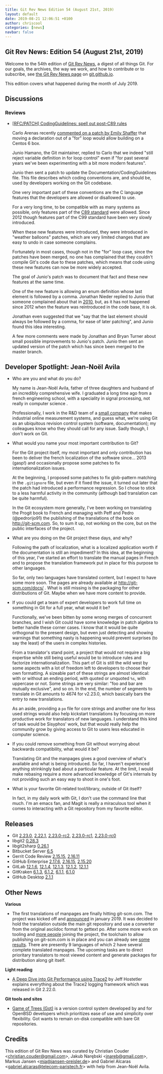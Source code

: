 ```yaml
---
title: Git Rev News Edition 54 (August 21st, 2019)
layout: default
date: 2019-08-21 12:06:51 +0100
author: chriscool
categories: [news]
navbar: false
---
```


## Git Rev News: Edition 54 (August 21st, 2019)

Welcome to the 54th edition of [Git Rev News](https://git.github.io/rev_news/rev_news/),
a digest of all things Git. For our goals, the archives, the way we work, and how to contribute or to
subscribe, see [the Git Rev News page](https://git.github.io/rev_news/rev_news/) on [git.github.io](http://git.github.io).

This edition covers what happened during the month of July 2019.

## Discussions

<!---
### General
-->

### Reviews

* [[RFC/PATCH] CodingGuidelines: spell out post-C89 rules](https://public-inbox.org/git/xmqq4l3l520f.fsf_-_@gitster-ct.c.googlers.com/)

  Carlo Arenas recently [commented on a patch by Emily Shaffer](https://public-inbox.org/git/CAPUEspgjSAqHUP2vsCCjqG8b0QkWdgoAByh4XdqsThQMt=V38w@mail.gmail.com/)
  that moving a declaration out of a "for" loop would allow building on
  a Centos 6 box.

  Junio Hamano, the Git maintainer, replied to Carlo that we indeed
  "still reject variable definition in for loop control" even if "for
  past several years we've been experimenting with a bit more modern
  features".

  Junio then sent a patch to update the Documentation/CodingGuidelines
  file. This file describes which coding conventions are, and should
  be, used by developers working on the Git codebase.

  One very important part of these conventions are the C language
  features that the developers are allowed or disallowed to use.

  For a very long time, to be compatible with as many systems as
  possible, only features part of the
  [C89 standard](https://en.wikipedia.org/wiki/ANSI_C) were
  allowed. Since 2012 though features part of the C99 standard have
  been very slowly introduced.

  When these new features were introduced, they were introduced in
  "weather balloons" patches, which are very limited changes that are
  easy to undo in case someone complains.

  Fortunately in most cases, though not in the "for" loop case, since
  the patches have been merged, no one has complained that they
  couldn't compile Git's code due to these patches, which means that
  code using these new features can now be more widely accepted.

  The goal of Junio's patch was to document that fact and these new
  features at the same time.

  One of the new feature is allowing an enum definition whose last
  element is followed by a comma. Jonathan Nieder replied to Junio
  that someone complained about that in [2010](https://public-inbox.org/git/20100311163235.GC7877@thor.il.thewrittenword.com/),
  but, as it has not happened since 2012 when the feature was
  reintroduced in the code base, it is ok.

  Jonathan even suggested that we "say that the last element should
  always be followed by a comma, for ease of later patching", and
  Junio found this idea interesting.

  A few more comments were made by Jonathan and Bryan Turner about
  small possible improvements to Junio's patch. Junio then sent an
  updated version of the patch which has since been merged to the
  master branch.

<!---
### Support
-->


## Developer Spotlight: Jean-Noël Avila

* Who are you and what do you do?

  My name is Jean-Noël Avila, father of three daughters and husband of
  an incredibly comprehensive wife. I graduated a long time ago from a
  french engineering school, with a speciality in signal processing,
  not really in computer science .

  Professionally, I work in the R&D team of a
  [small company](https://www.scantech.com) that makes industrial
  online measurement systems, and guess what, we're using Git as an
  ubiquitous revision control system (software, documentation); my
  colleagues know who they should call for any issue. Sadly though, I
  don't work on Git.

* What would you name your most important contribution to Git?

  For the Git project itself, my most important and only contribution
  has been to deliver the french localization of the software
  since... 2013 (gasp!) and occasionally propose some patches to fix
  internationalization issues.

  At the beginning, I proposed some patches to fix glob-pattern
  matching in the `.gitignore` file, but even if it fixed the issue,
  it turned out later that the patch had introduced a performance
  regression. So I chose to stick to a less harmful activity in the
  community (although bad translation can be quite harmful).

  In the Git ecosystem more generally, I've been working on
  translating the Progit book to French and managing with Peff and
  Pedro (@pedrorijo91) the publishing of the translations of the book
  on http://git-scm.com. So, to sum it up, not working on the core,
  but on the public interfaces of the project.

* What are you doing on the Git project these days, and why?

  Following the path of localization, what is a localized application
  worth if the documentation is still an impediment? In this idea, at
  the beginning of this year, I've started an effort to translate the
  manual pages in French and to propose the translation framework put
  in place for this purpose to other languages.

  So far, only two languages have translated content, but I expect to
  have some more soon. The pages are already available at
  http://git-scm.com/docs/ . What is still missing is the packaging
  for other distributions of Git. Maybe when we have more content to
  provide.

* If you could get a team of expert developers to work full time on
  something in Git for a full year, what would it be?

  Functionally, we've been bitten by some wrong merges of concurrent
  branches, and I wish Git could have some knowledge in patch algebra
  to better handle these corner cases. I know that it would be quite
  orthogonal to the present design, but even just detecting and
  showing warnings that something nasty is happening would prevent
  surprises (to say the least) of the users in complex histories.

  From a translator's stand point, a project that would not require a
  big expertise while still being useful would be to introduce rules
  and factorize internationalization. This part of Git is still the
  wild west by some aspects with a lot of freedom left to developers
  to choose their own formatting. A sizeable part of these strings are
  almost identical: with or without an ending period, with quoted or
  unquoted `%s`, with uppercase or not. Some strings are very similar:
  "foo and bar are mutually exclusive", and so on. In the end, the
  number of segments to translate in Git amounts to 4674 for v2.23.0,
  which basically bars the entry to new translations.

  As an aside, providing a `po` file for core strings and another one
  for less used strings would also help kickstart translations by
  focusing on more productive work for translators of new languages. I
  understand this kind of task would be Sisyphos' work, but that would
  really help the community grow by giving access to Git to users less
  educated in computer science.

* If you could remove something from Git without worrying about
  backwards compatibility, what would it be?

  Translating Git and the manpages gives a good overview of what's
  available and what is being introduced. So far, I haven't
  experienced anything strinkingly bad about a particular feature. At
  the limit, I would make rebasing require a more advanced knowledge
  of Git's internals by not providing such an easy way to shoot in
  one's foot.

* What is your favorite Git-related tool/library, outside of Git itself?

  In fact, in my daily work with Git, I don't use the command line
  that much. I'm an emacs fan, and Magit is really a miraculous tool
  when it comes to interacting with a Git repository from my favorite
  editor.

## Releases

+ Git [2.23.0](https://public-inbox.org/git/xmqqy2zszuz7.fsf@gitster-ct.c.googlers.com/),
[2.22.1](https://public-inbox.org/git/xmqqh86m9npi.fsf@gitster-ct.c.googlers.com/),
[2.23.0-rc2](https://public-inbox.org/git/xmqqk1bmcf3q.fsf@gitster-ct.c.googlers.com/),
[2.23.0-rc1](https://public-inbox.org/git/xmqq36ijjk8i.fsf@gitster-ct.c.googlers.com/),
[2.23.0-rc0](https://public-inbox.org/git/xmqqh874tssp.fsf@gitster-ct.c.googlers.com/)
+ libgit2 [0.28.3](https://github.com/libgit2/libgit2/releases/tag/v0.28.3)
+ libgit2sharp [0.26.1](https://github.com/libgit2/libgit2sharp/releases/tag/v0.26.1)
+ Bitbucket Server [6.5](https://confluence.atlassian.com/bitbucketserver/bitbucket-server-release-notes-872139866.html)
+ Gerrit Code Review [2.15.15](https://www.gerritcodereview.com/2.15.html#21515),
[2.16.11](https://www.gerritcodereview.com/2.16.html#21611)
+ GitHub Enterprise [2.17.6](https://enterprise.github.com/releases/2.17.6/notes),
[2.16.15](https://enterprise.github.com/releases/2.16.15/notes),
[2.15.20](https://enterprise.github.com/releases/2.15.20/notes)
+ GitLab [12.1.6](https://about.gitlab.com/2019/08/12/critical-security-release-gitlab-12-dot-1-dot-6-released/),
[12.1.4](https://about.gitlab.com/2019/08/06/gitlab-12-1-4-released/),
[12.1.3](https://about.gitlab.com/2019/07/31/gitlab-12-1-3-released/),
[12.1.2](https://about.gitlab.com/2019/07/29/security-release-gitlab-12-dot-1-dot-2-released/),
[12.1.1](https://about.gitlab.com/2019/07/24/gitlab-12-1-1-released/)
+ GitKraken [6.1.3](https://support.gitkraken.com/release-notes/current/#version-613),
[6.1.2](https://support.gitkraken.com/release-notes/current/#version-612),
[6.1.1](https://support.gitkraken.com/release-notes/current/#version-611),
[6.1.0](https://support.gitkraken.com/release-notes/current/#version-610)
+ GitHub Desktop [2.1.1](https://desktop.github.com/release-notes/)

## Other News

__Various__

* The first translations of manpages are finally hitting git-scm.com. The project was kicked off and [announced](https://public-inbox.org/git/1992944.NOdEsaAZKb@cayenne/) in january 2019. It was decided to hold the translation outside the main git repository and use a converter from the original asciidoc format to gettext po. After some more work on tooling and [more people](https://public-inbox.org/git/CAHtYWY4g4BYDr_z7pfS-p=aX_YkVo4HzGR1Dsytn4RkzBo0GjA@mail.gmail.com/) joining the project, the toolchain to allow publishing on git-scm.com is in place and you can already see [some results](https://git-scm.com/docs/git-add/pt_BR). There are presently 9 languages of which 2 have several complete translated manpages. The upcoming tasks are to direct prioritary translators to most viewed content and generate packages for distribution along git itself.

__Light reading__

* [A Deep Dive into Git Performance using Trace2](https://devblogs.microsoft.com/devops/a-deep-dive-into-git-performance-using-trace2/)
  by Jeff Hostetler explains everything about the Trace2 logging framework which was released in Git 2.22.0.

__Git tools and sites__

* [Game of Trees (Got)](https://gameoftrees.org/index.html) is a
  version control system developed by and for OpenBSD developers which
  prioritizes ease of use and simplicity over flexibility. Got wants
  to remain on-disk compatible with bare Git repositories.

## Credits

This edition of Git Rev News was curated by
Christian Couder &lt;<christian.couder@gmail.com>&gt;,
Jakub Narębski &lt;<jnareb@gmail.com>&gt;,
Markus Jansen &lt;<mja@jansen-preisler.de>&gt; and
Gabriel Alcaras &lt;<gabriel.alcaras@telecom-paristech.fr>&gt;
with help from Jean-Noël Avila.
